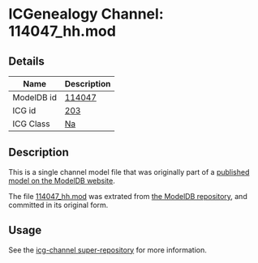 # ICGenealogy Channel: 114047\_hh.mod

## Details

Name | Description
---- | -----------
ModelDB id | [114047](http://senselab.med.yale.edu/ModelDB/ShowModel.cshtml?model=114047)
ICG id | [203](http://icg.neurotheory.ox.ac.uk/channels/2/203)
ICG Class | [Na](http://icg.neurotheory.ox.ac.uk/channels/2)

## Description

This is a single channel model file that was originally part of a [published model on the ModelDB website](http://senselab.med.yale.edu/mModelDB/ShowModel.cshtml?model=114047).

The file [114047\_hh.mod](114047_hh.mod) was extrated from [the ModelDB repository](http://senselab.med.yale.edu/ModelDB/ShowModel.cshtml?model=114047), and committed in its original form.

## Usage

See the [icg-channel super-repository](https://github.com/icgenealogy/icg-channels) for more information.